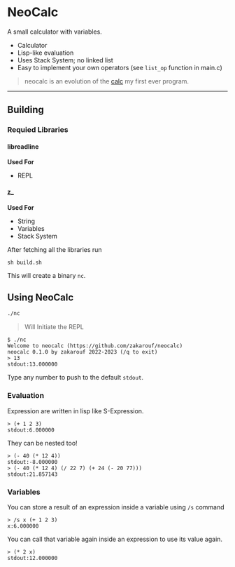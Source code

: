 # NeoCalc

A small calculator with variables.
- Calculator
- Lisp-like evaluation
- Uses Stack System; no linked list
- Easy to implement your own operators (see `list_op` function in main.c)

> neocalc is an evolution of the [calc](https://github.com/zakarouf/simple_calc) my first ever program.

---

## Building

### Requied Libraries

#### libreadline
**Used For**
- REPL

#### [z_](https://github.com/zakarouf/z_)
**Used For**
  - String
  - Variables
  - Stack System

After fetching all the libraries run
```
sh build.sh
```

This will create a binary `nc`.

## Using NeoCalc

```sh
./nc
```
> Will Initiate the REPL

```racket
$ ./nc
Welcome to neocalc (https://github.com/zakarouf/neocalc)
neocalc 0.1.0 by zakarouf 2022-2023 (/q to exit)
> 13
stdout:13.000000
```
Type any number to push to the default `stdout`.

### Evaluation

Expression are written in lisp like S-Expression.
```racket
> (+ 1 2 3)
stdout:6.000000
```

They can be nested too!
```racket
> (- 40 (* 12 4))
stdout:-8.000000
> (- 40 (* 12 4) (/ 22 7) (+ 24 (- 20 77)))
stdout:21.857143
```

### Variables

You can store a result of an expression inside a variable using `/s` command
```racket
> /s x (+ 1 2 3)
x:6.000000
```

You can call that variable again inside an expression to use its value again.
```racket
> (* 2 x)
stdout:12.000000
```

